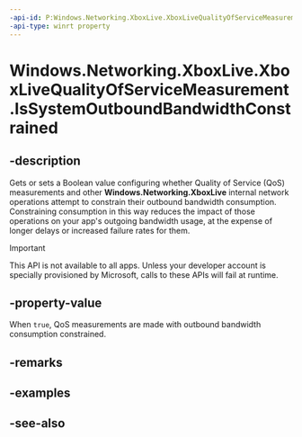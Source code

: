 ```yaml
---
-api-id: P:Windows.Networking.XboxLive.XboxLiveQualityOfServiceMeasurement.IsSystemOutboundBandwidthConstrained
-api-type: winrt property
---
```


<!-- Property syntax
public bool IsSystemOutboundBandwidthConstrained { get;  set; }
-->

# Windows.Networking.XboxLive.XboxLiveQualityOfServiceMeasurement.IsSystemOutboundBandwidthConstrained

## -description

Gets or sets a Boolean value configuring whether Quality of Service (QoS) measurements and other **Windows.Networking.XboxLive** internal network operations attempt to constrain their outbound bandwidth consumption. Constraining consumption in this way reduces the impact of those operations on your app's outgoing bandwidth usage, at the expense of longer delays or increased failure rates for them.

> [!IMPORTANT]
> This API is not available to all apps. Unless your developer account is specially provisioned by Microsoft, calls to these APIs will fail at runtime.

## -property-value

When `true`, QoS measurements are made with outbound bandwidth consumption constrained.

## -remarks

## -examples

## -see-also
